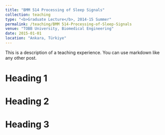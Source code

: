 ```yaml
---
title: "BMM 514 Processing of Sleep Signals"
collection: teaching
type: "<b>Graduate Lecture</b>, 2014-15 Summer"
permalink: /teaching/BMM 514-Processing-of-Sleep-Signals
venue: "TOBB University, Biomedical Engineering"
date: 2015-01-01
location: "Ankara, Türkiye"
---
```


This is a description of a teaching experience. You can use markdown like any other post.

Heading 1
======

Heading 2
======

Heading 3
======